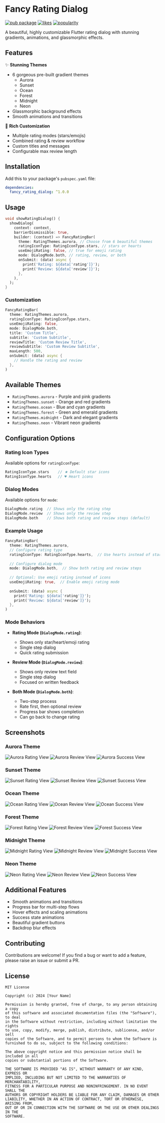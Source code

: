 # Fancy Rating Dialog

[![pub package](https://img.shields.io/pub/v/fancy_rating_dialog.svg)](https://pub.dev/packages/fancy_rating_dialog)
[![likes](https://img.shields.io/pub/likes/fancy_rating_dialog)](https://pub.dev/packages/fancy_rating_dialog/score)
[![popularity](https://img.shields.io/pub/popularity/fancy_rating_dialog)](https://pub.dev/packages/fancy_rating_dialog/score)

A beautiful, highly customizable Flutter rating dialog with stunning gradients, animations, and glassmorphic effects.

## Features

✨ **Stunning Themes**
- 6 gorgeous pre-built gradient themes
  - Aurora
  - Sunset
  - Ocean
  - Forest
  - Midnight
  - Neon
- Glassmorphic background effects
- Smooth animations and transitions

🎨 **Rich Customization**
- Multiple rating modes (stars/emojis)
- Combined rating & review workflow
- Custom titles and messages
- Configurable max review length

## Installation

Add this to your package's `pubspec.yaml` file:

```yaml
dependencies:
  fancy_rating_dialog: ^1.0.0
```

## Usage

```dart
void showRatingDialog() {
  showDialog(
    context: context,
    barrierDismissible: true,
    builder: (context) => FancyRatingBar(
      theme: RatingThemes.aurora, // Choose from 6 beautiful themes
      ratingIconType: RatingIconType.stars, // stars or hearts
      useEmojiRating: false, // true for emoji rating
      mode: DialogMode.both, // rating, review, or both
      onSubmit: (data) async {
        print('Rating: ${data['rating']}');
        print('Review: ${data['review']}');
      },
    ),
  );
}
```

### Customization

```dart
FancyRatingBar(
  theme: RatingThemes.aurora,
  ratingIconType: RatingIconType.stars,
  useEmojiRating: false,
  mode: DialogMode.both,
  title: 'Custom Title',
  subtitle: 'Custom Subtitle',
  reviewTitle: 'Custom Review Title',
  reviewSubtitle: 'Custom Review Subtitle',
  maxLength: 500,
  onSubmit: (data) async {
    // Handle the rating and review
  },
)
```

## Available Themes

- `RatingThemes.aurora` - Purple and pink gradients
- `RatingThemes.sunset` - Orange and red gradients
- `RatingThemes.ocean` - Blue and cyan gradients
- `RatingThemes.forest` - Green and emerald gradients
- `RatingThemes.midnight` - Dark and elegant gradients
- `RatingThemes.neon` - Vibrant neon gradients

## Configuration Options

### Rating Icon Types
Available options for `ratingIconType`:

```dart
RatingIconType.stars    // ★ Default star icons
RatingIconType.hearts   // ♥ Heart icons
```

### Dialog Modes
Available options for `mode`:

```dart
DialogMode.rating  // Shows only the rating step
DialogMode.review  // Shows only the review step
DialogMode.both    // Shows both rating and review steps (default)
```

### Example Usage

```dart
FancyRatingBar(
  theme: RatingThemes.aurora,
  // Configure rating type
  ratingIconType: RatingIconType.hearts,  // Use hearts instead of stars
  
  // Configure dialog mode
  mode: DialogMode.both,  // Show both rating and review steps
  
  // Optional: Use emoji rating instead of icons
  useEmojiRating: true,  // Enable emoji rating mode
  
  onSubmit: (data) async {
    print('Rating: ${data['rating']}');
    print('Review: ${data['review']}');
  },
)
```

### Mode Behaviors

- **Rating Mode (`DialogMode.rating`)**: 
  - Shows only star/heart/emoji rating
  - Single step dialog
  - Quick rating submission

- **Review Mode (`DialogMode.review`)**:
  - Shows only review text field
  - Single step dialog
  - Focused on written feedback

- **Both Mode (`DialogMode.both`)**:
  - Two-step process
  - Rate first, then optional review
  - Progress bar shows completion
  - Can go back to change rating

## Screenshots

### Aurora Theme
![Aurora Rating View](screenshots/aurora1.png)
![Aurora Review View](screenshots/aurora2.png)
![Aurora Success View](screenshots/aurora3.png)

### Sunset Theme
![Sunset Rating View](screenshots/sunset1.png)
![Sunset Review View](screenshots/sunset2.png)
![Sunset Success View](screenshots/sunset3.png)

### Ocean Theme
![Ocean Rating View](screenshots/ocean1.png)
![Ocean Review View](screenshots/ocean2.png)
![Ocean Success View](screenshots/ocean3.png)

### Forest Theme
![Forest Rating View](screenshots/forest1.png)
![Forest Review View](screenshots/forest2.png)
![Forest Success View](screenshots/forest3.png)

### Midnight Theme
![Midnight Rating View](screenshots/midnight1.png)
![Midnight Review View](screenshots/midnight2.png)
![Midnight Success View](screenshots/midnight3.png)

### Neon Theme
![Neon Rating View](screenshots/neon1.png)
![Neon Review View](screenshots/neon2.png)
![Neon Success View](screenshots/neon3.png)

## Additional Features

- Smooth animations and transitions
- Progress bar for multi-step flows
- Hover effects and scaling animations
- Success state animations
- Beautiful gradient buttons
- Backdrop blur effects

## Contributing

Contributions are welcome! If you find a bug or want to add a feature, please raise an issue or submit a PR.

## License

```
MIT License

Copyright (c) 2024 [Your Name]

Permission is hereby granted, free of charge, to any person obtaining a copy
of this software and associated documentation files (the "Software"), to deal
in the Software without restriction, including without limitation the rights
to use, copy, modify, merge, publish, distribute, sublicense, and/or sell
copies of the Software, and to permit persons to whom the Software is
furnished to do so, subject to the following conditions:

The above copyright notice and this permission notice shall be included in all
copies or substantial portions of the Software.

THE SOFTWARE IS PROVIDED "AS IS", WITHOUT WARRANTY OF ANY KIND, EXPRESS OR
IMPLIED, INCLUDING BUT NOT LIMITED TO THE WARRANTIES OF MERCHANTABILITY,
FITNESS FOR A PARTICULAR PURPOSE AND NONINFRINGEMENT. IN NO EVENT SHALL THE
AUTHORS OR COPYRIGHT HOLDERS BE LIABLE FOR ANY CLAIM, DAMAGES OR OTHER
LIABILITY, WHETHER IN AN ACTION OF CONTRACT, TORT OR OTHERWISE, ARISING FROM,
OUT OF OR IN CONNECTION WITH THE SOFTWARE OR THE USE OR OTHER DEALINGS IN THE
SOFTWARE.
```